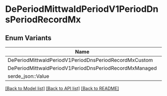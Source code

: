 # DePeriodMittwaldPeriodV1PeriodDnsPeriodRecordMx

## Enum Variants

| Name | Description |
|---- | -----|
| DePeriodMittwaldPeriodV1PeriodDnsPeriodRecordMxCustom |  |
| DePeriodMittwaldPeriodV1PeriodDnsPeriodRecordMxManaged |  |
| serde_json::Value |  |

[[Back to Model list]](../README.md#documentation-for-models) [[Back to API list]](../README.md#documentation-for-api-endpoints) [[Back to README]](../README.md)


